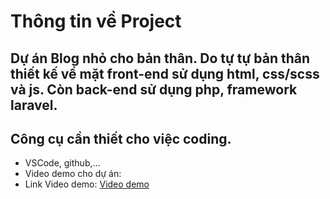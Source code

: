 # **Thông tin về Project** #

## Dự án Blog nhỏ cho bản thân. Do tự tự bản thân thiết kế về mặt front-end sử dụng html, css/scss và js. Còn back-end sử dụng php, framework laravel. ##

## Công cụ cần thiết cho việc coding. ##

- VSCode, github,...
- Video demo cho dự án:
- Link Video demo: [Video demo](https://www.youtube.com/watch?v=Xf2q0MBVY_g)
